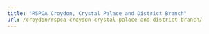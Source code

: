 ```yaml
---
title: "RSPCA Croydon, Crystal Palace and District Branch"
url: /croydon/rspca-croydon-crystal-palace-and-district-branch/
---
```


